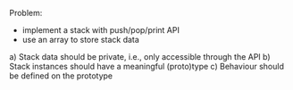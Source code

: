 Problem:

- implement a stack with push/pop/print API
- use an array to store stack data

a) Stack data should be private, i.e., only accessible through the API
b) Stack instances should have a meaningful (proto)type
c) Behaviour should be defined on the prototype
